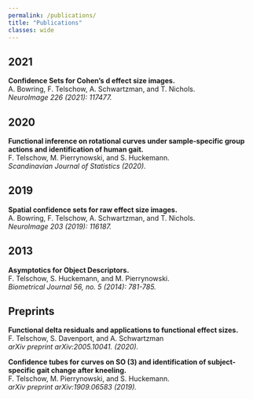 ```yaml
---
permalink: /publications/
title: "Publications"
classes: wide
---
```


## 2021

**Confidence Sets for Cohen’s d effect size images.**  
A. Bowring, F. Telschow, A. Schwartzman, and T. Nichols.  
*NeuroImage 226 (2021): 117477.*

## 2020

**Functional inference on rotational curves under sample‐specific group actions and identification of human gait.**  
F. Telschow, M. Pierrynowski, and S. Huckemann.  
*Scandinavian Journal of Statistics (2020).*

## 2019

**Spatial confidence sets for raw effect size images.**  
A. Bowring, F. Telschow, A. Schwartzman, and T. Nichols.  
*NeuroImage 203 (2019): 116187.*


## 2013

**Asymptotics for Object Descriptors.**  
F. Telschow, S. Huckemann, and M. Pierrynowski.   
*Biometrical Journal 56, no. 5 (2014): 781-785.*

## Preprints

**Functional delta residuals and applications to functional effect sizes.**  
F. Telschow, S. Davenport, and A. Schwartzman  
*arXiv preprint arXiv:2005.10041. (2020).*

**Confidence tubes for curves on SO (3) and identification of subject-specific gait change after kneeling.**  
F. Telschow, M. Pierrynowski, and S. Huckemann.  
*arXiv preprint arXiv:1909.06583 (2019).*
